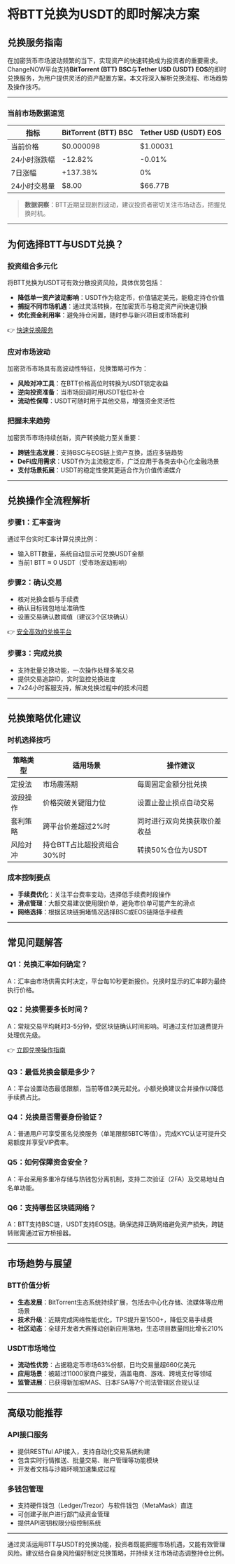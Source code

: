 # 将BTT兑换为USDT的即时解决方案

## 兑换服务指南

在加密货币市场波动频繁的当下，实现资产的快速转换成为投资者的重要需求。ChangeNOW平台支持**BitTorrent (BTT) BSC**与**Tether USD (USDT) EOS**的即时兑换服务，为用户提供灵活的资产配置方案。本文将深入解析兑换流程、市场趋势及操作技巧。

---

### 当前市场数据速览

| 指标                | BitTorrent (BTT) BSC | Tether USD (USDT) EOS |
|---------------------|-----------------------|------------------------|
| 当前价格            | $0.000098            | $1.00031               |
| 24小时涨跌幅        | -12.82%              | -0.01%                 |
| 7日涨幅             | +137.38%             | 0%                     |
| 24小时交易量        | $8.00                | $66.77B                |

> **数据洞察**：BTT近期呈现剧烈波动，建议投资者密切关注市场动态，把握兑换时机。

---

## 为何选择BTT与USDT兑换？

### 投资组合多元化

将BTT兑换为USDT可有效分散投资风险，具体优势包括：
- **降低单一资产波动影响**：USDT作为稳定币，价值锚定美元，能稳定持仓价值
- **捕捉不同市场机遇**：通过灵活转换，在加密货币与稳定资产间快速切换
- **优化资金利用率**：避免持仓闲置，随时参与新兴项目或市场套利

👉 [快速兑换服务](https://bit.ly/okx_welcome)

### 应对市场波动

加密货币市场具有高波动性特征，兑换策略可作为：
- **风险对冲工具**：在BTT价格高位时转换为USDT锁定收益
- **逆向投资准备**：当市场回调时用USDT低位补仓
- **流动性保障**：USDT可随时用于其他交易，增强资金灵活性

### 把握未来趋势

加密货币市场持续创新，资产转换能力至关重要：
- **跨链生态发展**：支持BSC与EOS链上资产互换，适应多链趋势
- **DeFi应用需求**：USDT作为主流稳定币，广泛应用于各类去中心化金融场景
- **支付场景拓展**：USDT的稳定性使其更适合作为价值传递媒介

---

## 兑换操作全流程解析

### 步骤1：汇率查询

通过平台实时汇率计算兑换比例：
- 输入BTT数量，系统自动显示可兑换USDT金额
- 当前1 BTT ≈ 0 USDT（受市场波动影响）

### 步骤2：确认交易

- 核对兑换金额与手续费
- 确认目标钱包地址准确性
- 设置交易确认数阈值（建议3个区块确认）

👉 [安全高效的兑换平台](https://bit.ly/okx_welcome)

### 步骤3：完成兑换

- 支持批量兑换功能，一次操作处理多笔交易
- 提供交易追踪ID，实时监控兑换进度
- 7x24小时客服支持，解决兑换过程中的技术问题

---

## 兑换策略优化建议

### 时机选择技巧

| 策略类型       | 适用场景                          | 操作建议                     |
|----------------|-----------------------------------|------------------------------|
| 定投法         | 市场震荡期                        | 每周固定金额分批兑换         |
| 波段操作       | 价格突破关键阻力位                | 设置止盈止损点自动交易       |
| 套利策略       | 跨平台价差超过2%时              | 同时进行双向兑换获取价差收益 |
| 风险对冲       | 持仓BTT占比超投资组合30%时      | 转换50%仓位为USDT           |

### 成本控制要点

- **手续费优化**：关注平台费率变动，选择低手续费时段操作
- **滑点管理**：大额交易建议使用限价单，避免市价单可能产生的滑点
- **网络选择**：根据区块链拥堵情况选择BSC或EOS链降低手续费

---

## 常见问题解答

### Q1：兑换汇率如何确定？
A：汇率由市场供需实时决定，平台每10秒更新报价。兑换时显示的汇率即为最终执行价格。

### Q2：兑换需要多长时间？
A：常规交易平均耗时3-5分钟，受区块链确认时间影响。可通过支付加速费提升处理优先级。

👉 [立即兑换操作指南](https://bit.ly/okx_welcome)

### Q3：最低兑换金额是多少？
A：平台设置动态最低限额，当前等值2美元起兑。小额兑换建议合并操作以降低手续费占比。

### Q4：兑换是否需要身份验证？
A：普通用户可享受匿名兑换服务（单笔限额5BTC等值）。完成KYC认证可提升交易额度并享受VIP费率。

### Q5：如何保障资金安全？
A：平台采用多重冷存储与热钱包分离机制，支持二次验证（2FA）及交易地址白名单功能。

### Q6：支持哪些区块链网络？
A：BTT支持BSC链，USDT支持EOS链。确保选择正确网络避免资产损失，跨链转账需通过官方桥接器。

---

## 市场趋势与展望

### BTT价值分析

- **生态发展**：BitTorrent生态系统持续扩展，包括去中心化存储、流媒体等应用场景
- **技术升级**：近期完成网络性能优化，TPS提升至1500+，降低交易手续费
- **社区动态**：全球开发者大赛推动创新应用落地，生态项目数量同比增长210%

### USDT市场地位

- **流动性优势**：占据稳定币市场63%份额，日均交易量超660亿美元
- **应用场景**：被超过11000家商户接受，涵盖电商、游戏、跨境支付等领域
- **监管进展**：已获得新加坡MAS、日本FSA等7个司法管辖区合规认证

---

## 高级功能推荐

### API接口服务

- 提供RESTful API接入，支持自动化交易系统构建
- 包含实时行情推送、批量交易、账户管理等功能模块
- 开发者文档与沙箱环境加速集成过程

### 多钱包管理

- 支持硬件钱包（Ledger/Trezor）与软件钱包（MetaMask）直连
- 可创建子账户进行部门级资金管理
- 提供API密钥权限分级控制系统

---

通过灵活运用BTT与USDT的兑换功能，投资者既能把握市场机遇，又能有效管理风险。建议结合自身风险偏好制定兑换策略，并持续关注市场动态调整持仓比例。